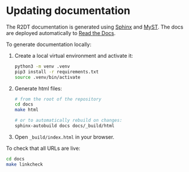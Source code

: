 # Updating documentation

The R2DT documentation is generated using [Sphinx](https://www.sphinx-doc.org/en/master/) and [MyST](https://myst-parser.readthedocs.io/en/latest/). The docs are deployed automatically to [Read the Docs](https://readthedocs.org/accounts/login/?next=/dashboard/).

To generate documentation locally:

1. Create a local virtual environment and activate it:
    ```bash
    python3 -m venv .venv
    pip3 install -r requirements.txt
    source .venv/bin/activate
    ```

2. Generate html files:
    ```bash
    # from the root of the repository
    cd docs
    make html

    # or to automatically rebuild on changes:
    sphinx-autobuild docs docs/_build/html
    ```

3. Open `_build/index.html` in your browser.

To check that all URLs are live:
```bash
cd docs
make linkcheck
```
